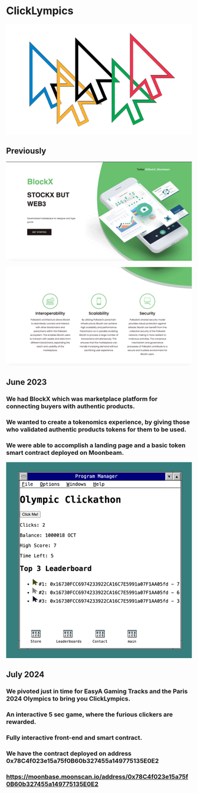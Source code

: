 # ClickLympics

![alt text](./images/olympicwhite.png "ClickLympics 1")


## Previously


![alt text](./images/block.png "Block 1")

![alt text](./images/block2.png "Block 2")
## June 2023
### We had BlockX which was marketplace platform for connecting buyers with authentic products.
### We wanted to create a tokenomics experience, by giving those who validated authentic products tokens for them to be used.
### We were able to accomplish a landing page and a basic token smart contract deployed on Moonbeam.

![alt text](./images/clickathon.png "Clickathon 1")

## July 2024
### We pivoted just in time for EasyA Gaming Tracks and the Paris 2024 Olympics to bring you ClickLympics.
### An interactive 5 sec game, where the furious clickers are rewarded.
### Fully interactive front-end and smart contract.
### We have the contract deployed on address  0x78C4f023e15a75f0B60b327455a149775135E0E2 
### https://moonbase.moonscan.io/address/0x78C4f023e15a75f0B60b327455a149775135E0E2